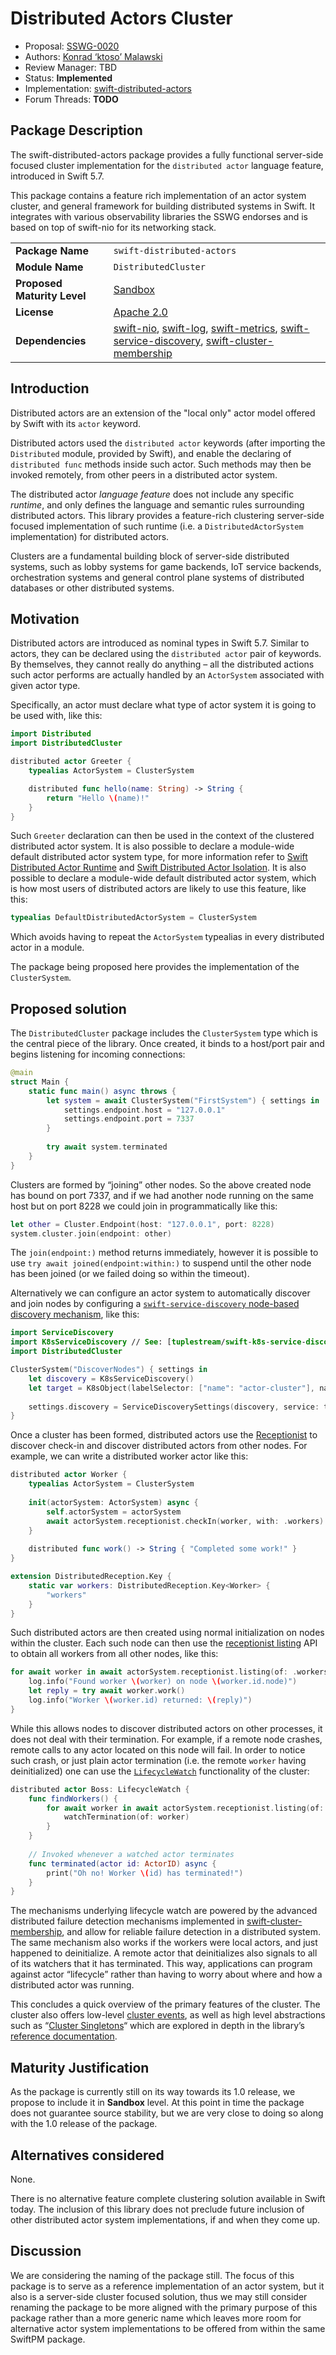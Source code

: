 # Distributed Actors Cluster

* Proposal: [SSWG-0020](0020-distributed-actors-cluster.md)
* Authors: [Konrad ‘ktoso’ Malawski](https://github.com/ktoso)
* Review Manager: TBD
* Status: **Implemented**
* Implementation: [swift-distributed-actors](https://github.com/apple/swift-distributed-actors)
* Forum Threads: **TODO**

## Package Description

The swift-distributed-actors package provides a fully functional server-side focused cluster implementation for the `distributed actor` language feature, introduced in Swift 5.7. 

This package contains a feature rich implementation of an actor system cluster, and general framework for building distributed systems in Swift. It integrates with various observability libraries the SSWG endorses and is based on top of swift-nio for its networking stack.

|  |  |
|--|--|
| **Package Name** | `swift-distributed-actors` |
| **Module Name** | `DistributedCluster` |
| **Proposed Maturity Level** | [Sandbox](https://github.com/swift-server/sswg/blob/main/process/incubation.md#process-diagram) |
| **License** | [Apache 2.0](https://github.com/swift-server/swift-backtrace/blob/master/LICENSE.txt) |
| **Dependencies** | [swift-nio](https://github.com/apple/swift-nio), [swift-log](https://github.com/apple/swift-log), [swift-metrics](https://github.com/apple/swift-metrics), [swift-service-discovery](https://github.com/apple/swift-service-discovery), [swift-cluster-membership](https://github.com/apple/swift-cluster-membership) |


## Introduction

Distributed actors are an extension of the "local only" actor model offered by Swift with its `actor` keyword.

Distributed actors used the `distributed actor` keywords (after importing the `Distributed` module, provided by Swift), and enable the declaring of `distributed func` methods inside such actor. Such methods may then be invoked remotely, from other peers in a distributed actor system.

The distributed actor *language feature* does not include any specific *runtime*, and only defines the language and semantic rules surrounding distributed actors. This library provides a feature-rich clustering server-side focused implementation of such runtime (i.e. a `DistributedActorSystem` implementation) for distributed actors.

Clusters are a fundamental building block of server-side distributed systems, such as lobby systems for game backends, IoT service backends, orchestration systems and general control plane systems of distributed databases or other distributed systems.

## Motivation

Distributed actors are introduced as nominal types in Swift 5.7. Similar to actors, they can be declared using the `distributed actor` pair of keywords. By themselves, they cannot really do anything – all the distributed actions such actor performs are actually handled by an `ActorSystem` associated with given actor type. 

Specifically, an actor must declare what type of actor system it is going to be used with, like this:

```swift
import Distributed
import DistributedCluster

distributed actor Greeter {
    typealias ActorSystem = ClusterSystem

    distributed func hello(name: String) -> String {
        return "Hello \(name)!"
    }
}
```

Such `Greeter` declaration can then be used in the context of the clustered distributed actor system. It is also possible to declare a module-wide default distributed actor system type, for more information refer to [Swift Distributed Actor Runtime](https://github.com/apple/swift-evolution/blob/main/proposals/0344-distributed-actor-runtime.md) and [Swift Distributed Actor Isolation](https://github.com/apple/swift-evolution/blob/main/proposals/0336-distributed-actor-isolation.md). It is also possible to declare a module-wide default distributed actor system, which is how most users of distributed actors are likely to use this feature, like this:

```swift
typealias DefaultDistributedActorSystem = ClusterSystem
```

Which avoids having to repeat the `ActorSystem` typealias in every distributed actor in a module.

The package being proposed here provides the implementation of the `ClusterSystem`.

## Proposed solution

The `DistributedCluster` package includes the `ClusterSystem` type which is the central piece of the library. Once created, it binds to a host/port pair and begins listening for incoming connections:

```swift
@main
struct Main {
    static func main() async throws {
        let system = await ClusterSystem("FirstSystem") { settings in
            settings.endpoint.host = "127.0.0.1"
            settings.endpoint.port = 7337
        }
        
        try await system.terminated
    }
}
```

Clusters are formed by “joining” other nodes. So the above created node has bound on port 7337, and if we had another node running on the same host but on port 8228 we could join in programmatically like this:

```swift
let other = Cluster.Endpoint(host: "127.0.0.1", port: 8228)
system.cluster.join(endpoint: other)
```

The `join(endpoint:)` method returns immediately, however it is possible to use `try await joined(endpoint:within:)` to suspend until the other node has been joined (or we failed doing so within the timeout).

Alternatively we can configure an actor system to automatically discover and join nodes by configuring a [`swift-service-discovery` node-based discovery mechanism](https://apple.github.io/swift-distributed-actors/1.0.0-beta.3/documentation/distributedactors/clustering#Automatic-Node-Discovery), like this:

```swift
import ServiceDiscovery
import K8sServiceDiscovery // See: [tuplestream/swift-k8s-service-discovery](https://github.com/tuplestream/swift-k8s-service-discovery)
import DistributedCluster

ClusterSystem("DiscoverNodes") { settings in
    let discovery = K8sServiceDiscovery() 
    let target = K8sObject(labelSelector: ["name": "actor-cluster"], namespace: "actor-cluster")
    
    settings.discovery = ServiceDiscoverySettings(discovery, service: target)
}
```

Once a cluster has been formed, distributed actors use the [Receptionist](https://apple.github.io/swift-distributed-actors/1.0.0-beta.3/documentation/distributedactors/receptionist) to discover check-in and discover distributed actors from other nodes. For example, we can write a distributed worker actor like this:

```swift
distributed actor Worker {
    typealias ActorSystem = ClusterSystem
    
    init(actorSystem: ActorSystem) async {
        self.actorSystem = actorSystem
        await actorSystem.receptionist.checkIn(worker, with: .workers) 
    }
    
    distributed func work() -> String { "Completed some work!" }
}

extension DistributedReception.Key {
    static var workers: DistributedReception.Key<Worker> {
        "workers"
    }
}
```

Such distributed actors are then created using normal initialization on nodes within the cluster. Each such node can then use the [receptionist listing](https://apple.github.io/swift-distributed-actors/1.0.0-beta.3/documentation/distributedactors/receptionist#Receptionist-Listings) API to obtain all workers from all other nodes, like this:

```swift
for await worker in await actorSystem.receptionist.listing(of: .workers) {
    log.info("Found worker \(worker) on node \(worker.id.node)")
    let reply = try await worker.work()
    log.info("Worker \(worker.id) returned: \(reply)")
}
```

While this allows nodes to discover distributed actors on other processes, it does not deal with their termination. For example, if a remote node crashes, remote calls to any actor located on this node will fail. In order to notice such crash, or just plain actor termination (i.e. the remote `worker` having deinitialized) one can use the [`LifecycleWatch`](https://apple.github.io/swift-distributed-actors/1.0.0-beta.2/documentation/distributedactors/lifecycle) functionality of the cluster:

```swift
distributed actor Boss: LifecycleWatch { 
    func findWorkers() {
        for await worker in await actorSystem.receptionist.listing(of: .workers) {
            watchTermination(of: worker)
        }
    }
    
    // Invoked whenever a watched actor terminates
    func terminated(actor id: ActorID) async {
        print("Oh no! Worker \(id) has terminated!")
    }
}
```

The mechanisms underlying lifecycle watch are powered by the advanced distributed failure detection mechanisms implemented in [swift-cluster-membership](https://github.com/apple/swift-cluster-membership), and allow for reliable failure detection in a distributed system. The same mechanism also works if the workers were local actors, and just happened to deinitialize. A remote actor that deinitializes also signals to all of its watchers that it has terminated. This way, applications can program against actor “lifecycle” rather than having to worry about where and how a distributed actor was running.

This concludes a quick overview of the primary features of the cluster. The cluster also offers low-level [cluster events](https://apple.github.io/swift-distributed-actors/1.0.0-beta.3/documentation/distributedactors/cluster/event), as well as high level abstractions such as “[Cluster Singletons](https://apple.github.io/swift-distributed-actors/1.0.0-beta.3/documentation/distributedactors/clustersingleton)“ which are explored in depth in the library’s [reference documentation](https://apple.github.io/swift-distributed-actors/1.0.0-beta.3/documentation/distributedactors/introduction).

## Maturity Justification

As the package is currently still on its way towards its 1.0 release, we propose to include it in **Sandbox** level. At this point in time the package does not guarantee source stability, but we are very close to doing so along with the 1.0 release of the package.


## Alternatives considered

None.

There is no alternative feature complete clustering solution available in Swift today. The inclusion of this library does not preclude future inclusion of other distributed actor system implementations, if and when they come up.


## Discussion

We are considering the naming of the package still. The focus of this package is to serve as a reference implementation of an actor system, but it also is a server-side cluster focused solution, thus we may still consider renaming the package to be more aligned with the primary purpose of this package rather than a more generic name which leaves more room for alternative actor system implementations to be offered from within the same SwiftPM package.
